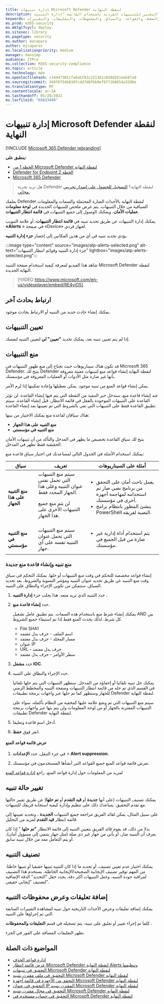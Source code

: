 ```yaml
---
title: إدارة تنبيهات Microsoft Defender لنقطة النهاية
description: قم بتغيير حالة التنبيهات، وإنشاء قواعد منع لإخفاء التنبيهات، وإرسال التعليقات، ومراجعة محفوظات التغيير للتنبيهات الفردية باستخدام القائمة "إدارة التنبيه".
keywords: إدارة التنبيهات، والإدارة، والتنبيهات، والحالة، والجديدة، قيد التقدم، وحلها، وحل التنبيهات، والثني، والضغط، والقواعد، والسياق، والمحفوظات، والتعليقات، والتغييرات
ms.prod: m365-security
ms.mktglfcycl: deploy
ms.sitesec: library
ms.pagetype: security
ms.author: macapara
author: mjcaparas
ms.localizationpriority: medium
manager: dansimp
audience: ITPro
ms.collection: M365-security-compliance
ms.topic: article
ms.technology: mde
ms.openlocfilehash: c14447301cfa6abf83c231361c020d261eeb87a9
ms.sourcegitcommit: 349f0f54b0397cdd7d8fbb9ef07f1b6654a32d6e
ms.translationtype: MT
ms.contentlocale: ar-SA
ms.lasthandoff: 05/20/2022
ms.locfileid: "65623448"
---
```

# <a name="manage-microsoft-defender-for-endpoint-alerts"></a>إدارة تنبيهات Microsoft Defender لنقطة النهاية

[!INCLUDE [Microsoft 365 Defender rebranding](../../includes/microsoft-defender.md)]

**ينطبق على:**
- [الخطة 1 من Microsoft Defender لنقطة النهاية](https://go.microsoft.com/fwlink/p/?linkid=2154037)
- [Defender for Endpoint الخطة 2](https://go.microsoft.com/fwlink/p/?linkid=2154037)
- [Microsoft 365 Defender](https://go.microsoft.com/fwlink/?linkid=2118804)


> هل تريد تجربة Defender لنقطة النهاية؟ [التسجيل للحصول على إصدار تجريبي مجاني.](https://signup.microsoft.com/create-account/signup?products=7f379fee-c4f9-4278-b0a1-e4c8c2fcdf7e&ru=https://aka.ms/MDEp2OpenTrial?ocid=docs-wdatp-managealerts-abovefoldlink)

يعلمك Defender لنقطة النهاية بالأحداث الضارة المحتملة والسمات والمعلومات السياقية من خلال التنبيهات. يتم عرض ملخص للتنبيهات الجديدة في **لوحة معلومات عمليات الأمان**، ويمكنك الوصول إلى جميع التنبيهات في **قائمة انتظار التنبيهات**.

يمكنك إدارة التنبيهات عن طريق تحديد تنبيه في **قائمة انتظار التنبيهات**، أو علامة التبويب **«Alerts** » في صفحة «Device» لجهاز فردي.

يؤدي تحديد تنبيه في أي من هذين المكانين إلى إحضار **جزء إدارة التنبيه**.

:::image type="content" source="images/atp-alerts-selected.png" alt-text="جزء إدارة التنبيه وقوائم انتظار التنبيهات" lightbox="images/atp-alerts-selected.png":::

شاهد هذا الفيديو لمعرفة كيفية استخدام صفحة التنبيه Microsoft Defender لنقطة النهاية الجديدة.
> [!VIDEO https://www.microsoft.com/en-us/videoplayer/embed/RE4yiO5]

## <a name="link-to-another-incident"></a>ارتباط بحادث آخر

يمكنك إنشاء حادث جديد من التنبيه أو الارتباط بحادث موجود.

## <a name="assign-alerts"></a>تعيين التنبيهات

إذا لم يتم تعيين تنبيه بعد، يمكنك تحديد **"تعيين" لي** لتعيين التنبيه لنفسك.

## <a name="suppress-alerts"></a>منع التنبيهات

قد تكون هناك سيناريوهات حيث تحتاج إلى منع ظهور التنبيهات في Microsoft 365 Defender. يتيح لك Defender لنقطة النهاية إنشاء قواعد منع لتنبيهات معينة معروفة بأنها غير ضارة مثل الأدوات أو العمليات المعروفة في مؤسستك.

يمكن إنشاء قواعد المنع من تنبيه موجود. يمكن تعطيلها وإعادة تمكينها إذا لزم الأمر.

عند إنشاء قاعدة منع، ستدخل حيز التنفيذ من النقطة التي يتم فيها إنشاء القاعدة. لن تؤثر القاعدة على التنبيهات الموجودة بالفعل في قائمة الانتظار، قبل إنشاء القاعدة. سيتم تطبيق القاعدة فقط على التنبيهات التي تفي بالشروط التي تم تعيينها بعد إنشاء القاعدة.

هناك سياقان لقاعدة منع يمكنك الاختيار من بينها:

- **منع التنبيه على هذا الجهاز**
- **منع التنبيه في مؤسستي**

يتيح لك سياق القاعدة تخصيص ما يظهر في المدخل والتأكد من أن تنبيهات الأمان الحقيقية فقط تظهر في المدخل.

يمكنك استخدام الأمثلة في الجدول التالي لمساعدتك في اختيار سياق قاعدة منع:

|سياق|تعريف|أمثلة على السيناريوهات|
|---|---|---|
|**منع التنبيه على هذا الجهاز**|سيتم منع التنبيهات التي تحمل نفس عنوان التنبيه وعلى هذا الجهاز المحدد فقط. <p> لن يتم منع جميع التنبيهات الأخرى على هذا الجهاز.|<ul><li>يعمل باحث أمان على التحقق من برنامج نصي ضار تم استخدامه لمهاجمة أجهزة أخرى في مؤسستك.</li><li>ينشئ المطور بانتظام برامج PowerShell النصية لفريقه.</li></ul>|
|**منع التنبيه في مؤسستي**|سيتم منع التنبيهات التي تحمل عنوان التنبيه نفسه على أي جهاز.|<ul><li>يتم استخدام أداة إدارية غير ضارة من قبل الجميع في مؤسستك.</li></ul>|

### <a name="suppress-an-alert-and-create-a-new-suppression-rule"></a>منع تنبيه وإنشاء قاعدة منع جديدة

إنشاء قواعد مخصصة للتحكم في وقت منع التنبيهات أو حلها. يمكنك التحكم في سياق وقت منع التنبيه عن طريق تحديد عنوان التنبيه ومؤشر التسوية والشروط. بعد تحديد السياق، ستتمكن من تكوين الإجراء والنطاق على التنبيه.

1. حدد التنبيه الذي تريد منعه. هذا يجلب جزء **إدارة التنبيه** .

2. حدد **إنشاء قاعدة منع**.

    يمكنك إنشاء شرط منع باستخدام هذه السمات. يتم تطبيق عامل تشغيل AND بين كل شرط، لذلك يحدث المنع فقط إذا تم استيفاء جميع الشروط.

    - File SHA1
    - اسم الملف - حرف بدل معتمد
    - مسار المجلد - حرف بدل معتمد
    - عنوان IP
    - URL - حرف بدل معتمد
    - سطر الأوامر - حرف بدل معتمد

3. حدد **مشغل IOC**.

4. حدد الإجراء والنطاق على التنبيه.

   يمكنك حل تنبيه تلقائيا أو إخفاؤه من المدخل. ستظهر التنبيهات التي يتم حلها تلقائيا في القسم الذي تم حله من قائمة انتظار التنبيهات وصفحة التنبيه والمخطط الزمني للجهاز وستظهر كما تم حلها عبر واجهات برمجة تطبيقات Defender لنقطة النهاية.

   سيتم منع التنبيهات التي تم وضع علامة عليها كمخفية من النظام بأكمله، سواء على التنبيهات المقترنة بالجهاز أو من لوحة المعلومات ولن يتم بثها عبر واجهات برمجة تطبيقات Defender لنقطة النهاية.

5. أدخل اسم قاعدة وتعليقا.

6. انقر فوق **حفظ**.

#### <a name="view-the-list-of-suppression-rules"></a>عرض قائمة قواعد المنع

1. في جزء التنقل، حدد **الإعدادات** \> **Alert suppression**.

2. تعرض قائمة قواعد المنع جميع القواعد التي أنشأها المستخدمون في مؤسستك.

لمزيد من المعلومات حول إدارة قواعد المنع، راجع [إدارة قواعد المنع](manage-suppression-rules.md)

## <a name="change-the-status-of-an-alert"></a>تغيير حالة تنبيه

يمكنك تصنيف التنبيهات (على أنها **جديدة** أو **قيد التقدم** أو **تم حلها**) عن طريق تغيير حالتها مع تقدم التحقيق. يساعدك ذلك على تنظيم وإدارة كيفية استجابة فريقك للتنبيهات.

على سبيل المثال، يمكن لقائد الفريق مراجعة جميع التنبيهات **الجديدة** ، وتحديد تعيينها إلى قائمة انتظار **قيد التقدم** لمزيد من التحليل.

بدلا من ذلك، قد يقوم قائد الفريق بتعيين التنبيه إلى قائمة الانتظار **"تم حلها** " إذا كان يعرف أن التنبيه ضار، أو يأتي من جهاز غير ذي صلة (مثل جهاز ينتمي إلى مسؤول أمان)، أو يتم التعامل معه من خلال تنبيه سابق.

## <a name="alert-classification"></a>تصنيف التنبيه

يمكنك اختيار عدم تعيين تصنيف، أو تحديد ما إذا كان التنبيه تنبيها حقيقيا أو تنبيها خاطئا. من المهم توفير تصنيف الإيجابية الصحيحة/الإيجابية الخاطئة. يستخدم هذا التصنيف لمراقبة جودة التنبيه، وجعل التنبيهات أكثر دقة. يحدد حقل "التحديد" الدقة الإضافية لتصنيف "إيجابي حقيقي".

## <a name="add-comments-and-view-the-history-of-an-alert"></a>إضافة تعليقات وعرض محفوظات التنبيه

يمكنك إضافة تعليقات وعرض الأحداث التاريخية حول تنبيه لمشاهدة التغييرات السابقة التي تم إجراؤها على التنبيه.

كلما تم إجراء تغيير أو تعليق على تنبيه، يتم تسجيله في قسم **التعليقات والمحفوظات** .

تظهر التعليقات المضافة على الفور في الجزء.

## <a name="related-topics"></a>المواضيع ذات الصلة

- [إدارة قواعد الحذف](manage-suppression-rules.md)
- [عرض قائمة انتظار Microsoft Defender لنقطة النهاية Alerts وتنظيمها](alerts-queue.md)
- [التحقيق في تنبيهات Microsoft Defender لنقطة النهاية](investigate-alerts.md)
- [التحقيق في ملف مقترن بتنبيه Microsoft Defender لنقطة النهاية](investigate-files.md)
- [التحقق من الأجهزة في قائمة أجهزة Microsoft Defender لنقطة النهاية](investigate-machines.md)
- [التحقيق في عنوان IP المقترن بتنبيه Microsoft Defender لنقطة النهاية](investigate-ip.md)
- [التحقيق في مجال مقترن بتنبيه Microsoft Defender لنقطة النهاية](investigate-domain.md)
- [التحقيق في حساب مستخدم في Microsoft Defender لنقطة النهاية](investigate-user.md)
